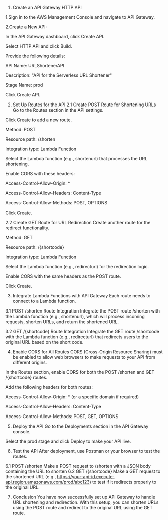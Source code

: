 1. Create an API Gateway HTTP API

1.Sign in to the AWS Management Console and navigate to API Gateway.

2.Create a New API:

In the API Gateway dashboard, click Create API.

Select HTTP API and click Build.

Provide the following details:

API Name: URLShortenerAPI

Description: "API for the Serverless URL Shortener"

Stage Name: prod

Click Create API.

2. Set Up Routes for the API
2.1 Create POST Route for Shortening URLs
Go to the Routes section in the API settings.

Click Create to add a new route.

Method: POST

Resource path: /shorten

Integration type: Lambda Function

Select the Lambda function (e.g., shortenurl) that processes the URL shortening.

Enable CORS with these headers:

Access-Control-Allow-Origin: *

Access-Control-Allow-Headers: Content-Type

Access-Control-Allow-Methods: POST, OPTIONS

Click Create.

2.2 Create GET Route for URL Redirection
Create another route for the redirect functionality.

Method: GET

Resource path: /{shortcode}

Integration type: Lambda Function

Select the Lambda function (e.g., redirecturl) for the redirection logic.

Enable CORS with the same headers as the POST route.

Click Create.

3. Integrate Lambda Functions with API Gateway
Each route needs to connect to a Lambda function.

3.1 POST /shorten Route Integration
Integrate the POST route /shorten with the Lambda function (e.g., shortenurl), which will process incoming requests, shorten URLs, and return the shortened URL.

3.2 GET /{shortcode} Route Integration
Integrate the GET route /shortcode with the Lambda function (e.g., redirecturl) that redirects users to the original URL based on the short code.

4. Enable CORS for All Routes
CORS (Cross-Origin Resource Sharing) must be enabled to allow web browsers to make requests to your API from different origins.

In the Routes section, enable CORS for both the POST /shorten and GET /{shortcode} routes.

Add the following headers for both routes:

Access-Control-Allow-Origin: * (or a specific domain if required)

Access-Control-Allow-Headers: Content-Type

Access-Control-Allow-Methods: POST, GET, OPTIONS

5. Deploy the API
Go to the Deployments section in the API Gateway console.

Select the prod stage and click Deploy to make your API live.

6. Test the API
After deployment, use Postman or your browser to test the routes.

6.1 POST /shorten
Make a POST request to /shorten with a JSON body containing the URL to shorten
6.2 GET /{shortcode}
Make a GET request to the shortened URL (e.g., https://your-api-id.execute-api.region.amazonaws.com/prod/abc123) to test if it redirects properly to the original URL.

7. Conclusion
You have now successfully set up API Gateway to handle URL shortening and redirection. With this setup, you can shorten URLs using the POST route and redirect to the original URL using the GET route.

